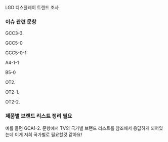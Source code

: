 LGD 디스플레이 트렌드 조사


### 이슈 관련 문항

GCC3-3.

GCC5-0

GCC5-0-1

A4-1-1

B5-0

OT2.

OT2-1.

OT2-2.

### 제품별 브랜드 리스트 정리 필요
예를 들면 GCA1-2. 문항에서 TV의 국가별 브랜드 리스트를 참조해서 응답하게 되어있는데 이게 저희 국가별로 필요할것 같아요!




